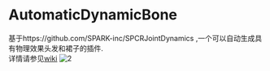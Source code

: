 # AutomaticDynamicBone
基于https://github.com/SPARK-inc/SPCRJointDynamics ,一个可以自动生成具有物理效果头发和裙子的插件.  
详情请参见[wiki](https://github.com/OneYoungMean/AutomaticDynamicBone/wiki)
![2](https://github.com/OneYoungMean/AutomaticDynamicBone/blob/master/Manual%20GIF/A0.gif)


